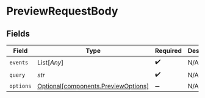 # PreviewRequestBody


## Fields

| Field                                                                            | Type                                                                             | Required                                                                         | Description                                                                      |
| -------------------------------------------------------------------------------- | -------------------------------------------------------------------------------- | -------------------------------------------------------------------------------- | -------------------------------------------------------------------------------- |
| `events`                                                                         | List[*Any*]                                                                      | :heavy_check_mark:                                                               | N/A                                                                              |
| `query`                                                                          | *str*                                                                            | :heavy_check_mark:                                                               | N/A                                                                              |
| `options`                                                                        | [Optional[components.PreviewOptions]](../../models/components/previewoptions.md) | :heavy_minus_sign:                                                               | N/A                                                                              |